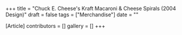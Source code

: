 +++
title = "Chuck E. Cheese's Kraft Macaroni & Cheese Spirals (2004 Design)"
draft = false
tags = ["Merchandise"]
date = ""

[Article]
contributors = []
gallery = []
+++